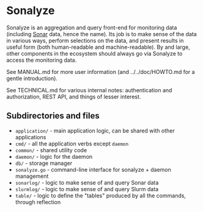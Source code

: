# Sonalyze

Sonalyze is an aggregation and query front-end for monitoring data (including
[Sonar](https://github.com/NordicHPC/Sonar) data, hence the name).  Its job is to make sense of the
data in various ways, perform selections on the data, and present results in useful form (both
human-readable and machine-readable).  By and large, other components in the ecosystem should always
go via Sonalyze to access the monitoring data.

See MANUAL.md for more user information (and ../../doc/HOWTO.md for a gentle introduction).

See TECHNICAL.md for various internal notes: authentication and authorization, REST API, and things
of lesser interest.

## Subdirectories and files

* `application/` - main application logic, can be shared with other applications
* `cmd/` - all the application verbs except `daemon`
* `common/` - shared utility code
* `daemon/` - logic for the daemon
* `db/` - storage manager
* `sonalyze.go` - command-line interface for sonalyze + daemon management
* `sonarlog/` - logic to make sense of and query Sonar data
* `slurmlog/` - logic to make sense of and query Slurm data
* `table/` - logic to define the "tables" produced by all the commands, through reflection

